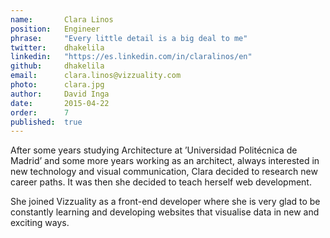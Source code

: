 ```yaml
---
name:       Clara Linos
position:   Engineer
phrase:     "Every little detail is a big deal to me"
twitter:    dhakelila
linkedin:   "https://es.linkedin.com/in/claralinos/en"
github:		dhakelila
email:      clara.linos@vizzuality.com
photo:      clara.jpg
author:     David Inga
date:       2015-04-22
order: 		7
published:  true
---
```


After some years studying Architecture at ’Universidad Politécnica de Madrid’ and some more years working as an architect, always interested in new technology and visual communication, Clara decided to research new career paths. It was then she decided to teach herself web development.

She joined Vizzuality as a front-end developer where she is very glad to be constantly learning and developing websites that visualise data in new and exciting ways.
